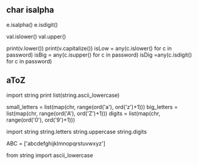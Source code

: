 
## char isalpha
e.isalpha() 
e.isdigit()

val.islower()
val.upper()

print(v.lower())
print(v.capitalize())
isLow = any(c.islower() for c in password)
isBig = any(c.isupper() for c in password)
isDig =any(c.isdigit() for c in password)



## aToZ
import string
print list(string.ascii_lowercase)

small_letters = list(map(chr, range(ord('a'), ord('z')+1)))
big_letters = list(map(chr, range(ord('A'), ord('Z')+1)))
digits = list(map(chr, range(ord('0'), ord('9')+1)))

import string
string.letters
string.uppercase
string.digits

ABC = ['abcdefghijklmnopqrstuvwxyz']

from string import ascii_lowercase

